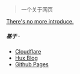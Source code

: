 > 一个关于网页

[There's no more introduce.](https://mainsector.cf/)


##### 基于 · 

- [Cloudflare][3]
- [Hux Blog][2]
- [Github Pages][1]

[1]: https://github.com/ "Github Pages"
[2]: https://huangxuan.me/
[3]: https://www.cloudflare.com/
